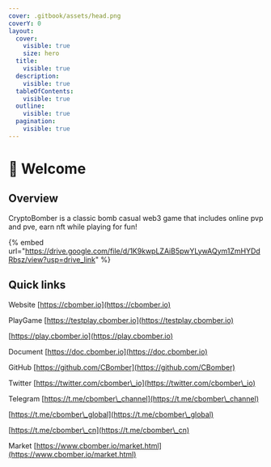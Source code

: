 ```yaml
---
cover: .gitbook/assets/head.png
coverY: 0
layout:
  cover:
    visible: true
    size: hero
  title:
    visible: true
  description:
    visible: true
  tableOfContents:
    visible: true
  outline:
    visible: true
  pagination:
    visible: true
---
```


# 👋 Welcome

## Overview

CryptoBomber is a classic bomb casual web3 game that includes online pvp and pve, earn nft while playing for fun!

{% embed url="https://drive.google.com/file/d/1K9kwpLZAiB5pwYLywAQym1ZmHYDdRbsz/view?usp=drive_link" %}

## Quick links

Website      [https://cbomber.io](https://cbomber.io)

PlayGame   [https://testplay.cbomber.io](https://testplay.cbomber.io)

&#x20;                   [https://play.cbomber.io](https://play.cbomber.io)

Document   [https://doc.cbomber.io](https://doc.cbomber.io)

GitHub        [https://github.com/CBomber](https://github.com/CBomber)

Twitter        [https://twitter.com/cbomber\_io](https://twitter.com/cbomber\_io)

Telegram    [https://t.me/cbomber\_channel](https://t.me/cbomber\_channel)

&#x20;                    [https://t.me/cbomber\_global](https://t.me/cbomber\_global)

&#x20;                    [https://t.me/cbomber\_cn](https://t.me/cbomber\_cn)

Market        [https://www.cbomber.io/market.html](https://www.cbomber.io/market.html)
